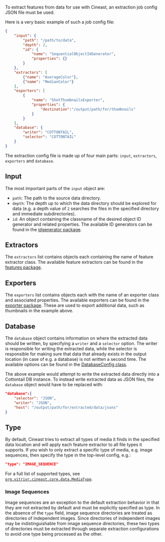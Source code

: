 To extract features from data for use with Cineast, an extraction job config JSON file must be used.

Here is a very basic example of such a job config file:
```json
{
	"input": {
		"path": "/path/to/data",
		"depth": 2,
		"id": {
			"name": "SequentialObjectIdGenerator",
			"properties": {}
		}
	},
	"extractors": [
		{"name": "AverageColor"},
		{"name": "MedianColor"}
	],
	"exporters": [
		{
			"name": "ShotThumbnailsExporter",
			"properties": {
				"destination":"/output/path/for/thumbnails"
			}
		}
	],
	"database": {
		"writer": "COTTONTAIL",
		"selector": "COTTONTAIL"
	}
}
```

The extraction config file is made up of four main parts: `input`, `extractors`, `exporters` and `database`.

## Input

The most important parts of the `input` object are:
- `path`: The path to the source data directory.
- `depth`: The depth up to which the data directory should be explored for data (e.g. a depth value of `2` searches the files in the specified directory and immediate subdirectories).
- `id`: An object containing the classname of the desired object ID generator and related properties. The available ID generators can be found in the [idgenerator package](https://github.com/vitrivr/cineast/tree/master/src/org/vitrivr/cineast/core/idgenerator).

## Extractors

The `extractors` list contains objects each containing the name of feature extractor class. The available feature extractors can be found in the [features package](https://github.com/vitrivr/cineast/tree/master/src/org/vitrivr/cineast/core/features).

## Exporters

The `exporters` list contains objects each with the name of an exporter class and associated properties. The available exporters can be found in the [exporter package](https://github.com/vitrivr/cineast/tree/master/src/org/vitrivr/cineast/core/features/exporter). These are used to export additional data, such as thumbnails in the example above.

## Database

The `database` object contains information on where the extracted data should be written, by specifying a `writer` and a `selector` option. The writer is responsible for writing the extracted data, while the selector is responsible for making sure that data that already exists in the output location (in case of e.g. a database) is not written a second time. The available options can be found in the [DatabaseConfig class](https://github.com/vitrivr/cineast/blob/master/src/org/vitrivr/cineast/core/config/DatabaseConfig.java).

The above example would attempt to write the extracted data directly into a Cottontail DB instance. To instead write extracted data as JSON files, the `database` object would have to be replaced with:
```json
"database":{
	"selector": "JSON",
	"writer": "JSON",
	"host": "/output/path/for/extracted/data/jsons"
}
```

## Type

By default, Cineast tries to extract all types of media it finds in the specified data location and will apply each feature extractor to all file types it supports. If you wish to only extract a specific type of media, e.g. image sequences, then specify the type in the top-level config, e.g.:
```json
"type": "IMAGE_SEQUENCE"
```

For a full list of supported types, see [`org.vitrivr.cineast.core.data.MediaType`](https://github.com/vitrivr/cineast/blob/master/src/org/vitrivr/cineast/core/data/MediaType.java).

### Image Sequences

Image sequences are an exception to the default extraction behavior in that they are not extracted by default and must be explicitly specified as type. In the absence of the `type` field, image sequence directories are treated as directories of independent images. Since directories of independent images may be indistinguishable from image sequence directories, these two types of directories must be extracted through separate extraction configurations to avoid one type being processed as the other.